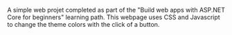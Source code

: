 A simple web projet completed as part of the "Build web apps with ASP.NET Core for beginners" learning path.
This webpage uses CSS and Javascript to change the theme colors with the click of a button.

